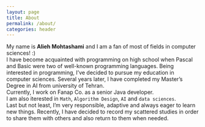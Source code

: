```yaml
---
layout: page
title: About
permalink: /about/
categories: header
---
```

My name is **Alieh Mohtashami** and I am a fan of most of fields in computer sciences! :)     
I have become acquainted with programming on high school when Pascal and Basic were two of well-known programming languages. Being interested in programming, I’ve decided to pursue my education in computer sciences. Several years later, I have completed my Master’s Degree in AI from university of Tehran.   
Currently, I work on Fanap Co. as a senior Java developer.    
I am also iterested in `Math`, `Algorithm Design`, `AI` and `data sciences`.   
Last but not least, I’m very responsible, adaptive and always eager to learn new things. Recently, I have decided to record my scattered studies in order to share them with others and also return to them when needed.




